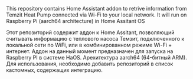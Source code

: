 This repository contains Home Assistant addon to retrive information from Temzit Heat Pump connected via Wi-Fi to your local network.
It will run on Raspberry Pi (aarch64 architecture) in Home Assitant OS

Этот репозиторий содержит аддон к Home Assitant, позволяющий считывать информацию с теплового насоса Темзит, подключенного к локальной сети по WiFi, или в комбинированном режиме Wi-Fi + интернет. Аддон на данный момент предназначен для запуска на Raspberry PI в системе HaOS. Арехитектура aarch64 (64-битный ARM). Для использования, необходимо добавить репозиторий в список кастомных, содержащих интеграцию.
 
 
